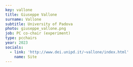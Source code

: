 ```yaml
---
key: vallone
title: Giuseppe Vallone
surname: Vallone
subtitle: University of Padova
photo: giuseppe_vallone.png
job: PC co-chair (experiment)
type: pcchairs
year: 2023
socials:
  - link: 'http://www.dei.unipd.it/~vallone/index.html'
    name: Site
---
```

